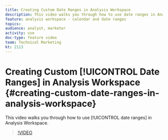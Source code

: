 ```yaml
---
title: Creating Custom Date Ranges in Analysis Workspace
description: This video walks you through how to use date ranges in Analysis Workspace.
feature: analysis workspace - calendar and date ranges
topics: 
audience: analyst, marketer
activity: use
doc-type: feature video
team: Technical Marketing
kt: 2113
---
```


# Creating Custom [!UICONTROL Date Ranges] in Analysis Workspace {#creating-custom-date-ranges-in-analysis-workspace}

This video walks you through how to use [!UICONTROL date ranges] in Analysis Workspace.

>[!VIDEO](https://video.tv.adobe.com/v/23975/?quality=12)